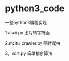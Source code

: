 # python3_code
一些python3编程实现

1.ascii.py
  图片转字符画


2.mzitu_crawler.py
  图片爬虫
  
  
3，sort.py
  简单排序算法
